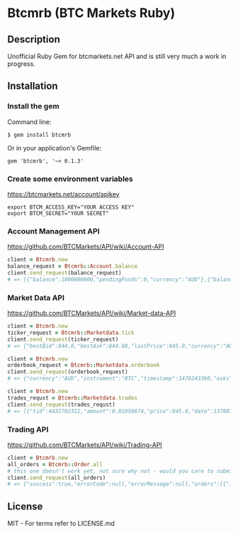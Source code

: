 # Btcmrb (BTC Markets Ruby)


## Description
Unofficial Ruby Gem for btcmarkets.net API and is still very much a work in progress.

## Installation
### Install the gem
Command line:
```
$ gem install btcmrb
```
Or in your application's Gemfile:
```
gem 'btcmrb', '~> 0.1.3'
```
### Create some environment variables
https://btcmarkets.net/account/apikey
```
export BTCM_ACCESS_KEY="YOUR ACCESS KEY"
export BTCM_SECRET="YOUR SECRET"
```

### Account Management API
https://github.com/BTCMarkets/API/wiki/Account-API
```ruby
client = Btcmrb.new
balance_request = Btcmrb::Account.balance
client.send_request(balance_request)
# => [{"balance":1000000000,"pendingFunds":0,"currency":"AUD"},{"balance":1000000000,"pendingFunds":0,"currency":"BTC"},{"balance":1000000000,"pendingFunds":0,"currency":"LTC"}]
```

### Market Data API
https://github.com/BTCMarkets/API/wiki/Market-data-API
```ruby
client = Btcmrb.new
ticker_request = Btcmrb::Marketdata.tick
client.send_request(ticker_request)
# => {"bestBid":844.0,"bestAsk":844.98,"lastPrice":845.0,"currency":"AUD","instrument":"BTC","timestamp":1476242958,"volume24h":172.60804}

client = Btcmrb.new
orderbook_request = Btcmrb::Marketdata.orderbook
client.send_request(orderbook_request)
# => {"currency":"AUD","instrument":"BTC","timestamp":1476243360,"asks":[[844.98,0.45077821],[845.0,2.7069457],[848.68,2.58512],[848.76,0.29745]],"bids":[[844.0,0.00489636],[840.21,0.060724],[840.16,0.1180803],[840.1,0.32130103]]}

client = Btcmrb.new
trades_requst = Btcmrb::Marketdata.trades
client.send_request(trades_requst)
# => [{"tid":4432702312,"amount":0.01959674,"price":845.0,"date":1378878093},{"tid":59861212129,"amount":1.21434000,"price":845.15,"date":1377840783}]
```

### Trading API
https://github.com/BTCMarkets/API/wiki/Trading-API
```ruby
client = Btcmrb.new
all_orders = Btcmrb::Order.all
# this one doesn't work yet, not sure why not - would you care to submit a pull request?
client.send_request(all_orders)
# => {"success":true,"errorCode":null,"errorMessage":null,"orders":[{"id":1003245675,"currency":"AUD","instrument":"BTC","orderSide":"Bid","ordertype":"Limit","creationTime":1378862733366,"status":"Placed","errorMessage":null,"price":13000000000,"volume":10000000,"openVolume":10000000,"clientRequestId":null,"trades":[]},{"id":4345675,"currency":"AUD","instrument":"BTC","orderSide":"Ask","ordertype":"Limit","creationTime":1378636912705,"status":"Fully Matched","errorMessage":null,"price":13000000000,"volume":10000000,"openVolume":0,"clientRequestId":null,"trades":[{"id":5345677,"creationTime":1378636913151,"description":null,"price":13000000000,"volume":10000000,"fee":100000}]}]}
```



## License
MIT - For terms refer to LICENSE.md
